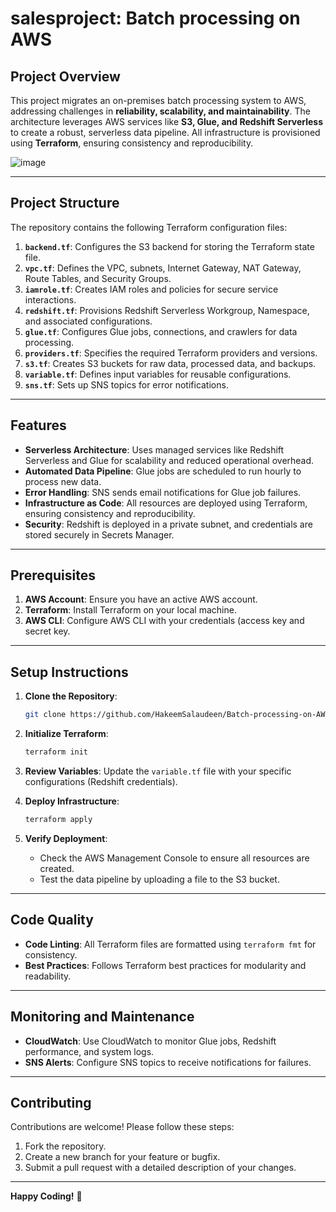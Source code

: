 # salesproject: Batch processing on AWS

## **Project Overview**
This project migrates an on-premises batch processing system to AWS, addressing challenges in **reliability, scalability, and maintainability**. The architecture leverages AWS services like **S3, Glue, and Redshift Serverless** to create a robust, serverless data pipeline. All infrastructure is provisioned using **Terraform**, ensuring consistency and reproducibility.


![image](https://github.com/user-attachments/assets/4e94dc60-3204-4549-952a-fb3a63843dc0)


---

## **Project Structure**
The repository contains the following Terraform configuration files:

1. **`backend.tf`**: Configures the S3 backend for storing the Terraform state file.
2. **`vpc.tf`**: Defines the VPC, subnets, Internet Gateway, NAT Gateway, Route Tables, and Security Groups.
3. **`iamrole.tf`**: Creates IAM roles and policies for secure service interactions.
4. **`redshift.tf`**: Provisions Redshift Serverless Workgroup, Namespace, and associated configurations.
5. **`glue.tf`**: Configures Glue jobs, connections, and crawlers for data processing.
6. **`providers.tf`**: Specifies the required Terraform providers and versions.
7. **`s3.tf`**: Creates S3 buckets for raw data, processed data, and backups.
8. **`variable.tf`**: Defines input variables for reusable configurations.
9. **`sns.tf`**: Sets up SNS topics for error notifications.

---

## **Features**
- **Serverless Architecture**: Uses managed services like Redshift Serverless and Glue for scalability and reduced operational overhead.
- **Automated Data Pipeline**: Glue jobs are scheduled to run hourly to process new data.
- **Error Handling**: SNS sends email notifications for Glue job failures.
- **Infrastructure as Code**: All resources are deployed using Terraform, ensuring consistency and reproducibility.
- **Security**: Redshift is deployed in a private subnet, and credentials are stored securely in Secrets Manager.

---

## **Prerequisites**
1. **AWS Account**: Ensure you have an active AWS account.
2. **Terraform**: Install Terraform on your local machine.
3. **AWS CLI**: Configure AWS CLI with your credentials (access key and secret key.

---

## **Setup Instructions**
1. **Clone the Repository**:
   ```bash
   git clone https://github.com/HakeemSalaudeen/Batch-processing-on-AWS_salesproject.git
   ```

2. **Initialize Terraform**:
   ```bash
   terraform init
   ```

3. **Review Variables**:
   Update the `variable.tf` file with your specific configurations (Redshift credentials).

4. **Deploy Infrastructure**:
   ```bash
   terraform apply
   ```

5. **Verify Deployment**:
   - Check the AWS Management Console to ensure all resources are created.
   - Test the data pipeline by uploading a file to the S3 bucket.

---

## **Code Quality**
- **Code Linting**: All Terraform files are formatted using `terraform fmt` for consistency.
- **Best Practices**: Follows Terraform best practices for modularity and readability.

---

## **Monitoring and Maintenance**
- **CloudWatch**: Use CloudWatch to monitor Glue jobs, Redshift performance, and system logs.
- **SNS Alerts**: Configure SNS topics to receive notifications for failures.

---

## **Contributing**
Contributions are welcome! Please follow these steps:
1. Fork the repository.
2. Create a new branch for your feature or bugfix.
3. Submit a pull request with a detailed description of your changes.

---

**Happy Coding!** 🚀
